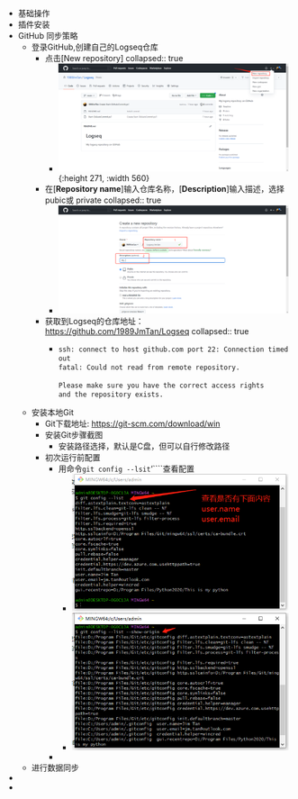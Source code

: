- 基础操作
- 插件安装
- GitHub 同步策略
	- 登录GitHub,创建自己的Logseq仓库
		- 点击[New repository]
		  collapsed:: true
			- ![image.png](../assets/image_1671175508127_0.png){:height 271, :width 560}
		- 在[**Repository name**]输入仓库名称，[**Description**]输入描述，选择pubic或 private
		  collapsed:: true
			- ![image.png](../assets/image_1671175670716_0.png)
		- 获取到Logseq的仓库地址：  https://github.com/1989JmTan/Logseq
		  collapsed:: true
			- ```
			  ssh: connect to host github.com port 22: Connection timed out
			  fatal: Could not read from remote repository.
			  
			  Please make sure you have the correct access rights
			  and the repository exists.
			  ```
	- 安装本地Git
		- Git下载地址:  https://git-scm.com/download/win
		- 安装Git步骤截图
			- 安装路径选择，默认是C盘，但可以自行修改路径
		- 初次运行前配置
			- 用命令`git config --lsit`‘````查看配置
				- ![image.png](../assets/image_1671189857513_0.png)
				- ![image.png](../assets/image_1671190250140_0.png)
			-
	- 进行数据同步
-
-